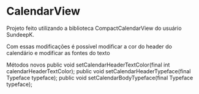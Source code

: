 # CalendarView
Projeto feito utilizando a biblioteca CompactCalendarView do usuário SundeepK.

Com essas modificações é possível modificar a cor do header do calendário e modificar as fontes do texto

Métodos novos
    public void setCalendarHeaderTextColor(final int calendarHeaderTextColor);
    public void setCalendarHeaderTypeface(final Typeface typeface);
    public void setCalendarBodyTypeface(final Typeface typeface);



